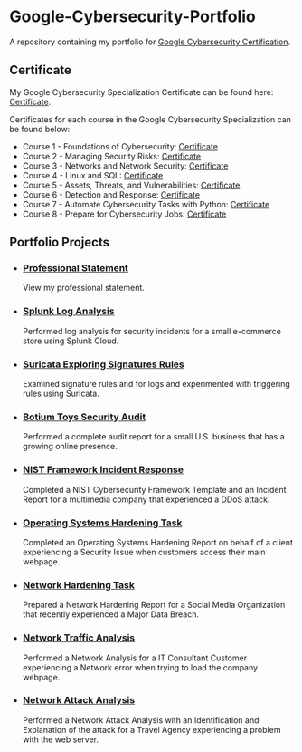 # Google-Cybersecurity-Portfolio
A repository containing my portfolio for [Google Cybersecurity Certification](https://www.coursera.org/professional-certificates/google-cybersecurity).

## Certificate
My Google Cybersecurity Specialization Certificate can be found here: [Certificate](https://www.coursera.org/account/accomplishments/professional-cert/U9HZRTG6NL9E).

Certificates for each course in the Google Cybersecurity Specialization can be found below:
* Course 1 - Foundations of Cybersecurity: [Certificate](https://www.coursera.org/account/accomplishments/verify/SHGRHE5K6A7D)
* Course 2 - Managing Security Risks: [Certificate](https://www.coursera.org/account/accomplishments/verify/4Z7XLWUK7YX7)
* Course 3 - Networks and Network Security: [Certificate](https://www.coursera.org/account/accomplishments/verify/XDBZ8S83TWTZ)
* Course 4 - Linux and SQL: [Certificate](https://www.coursera.org/account/accomplishments/verify/6VDYSP4QBC4N)
* Course 5 - Assets, Threats, and Vulnerabilities: [Certificate](https://www.coursera.org/account/accomplishments/verify/UX6A3N4BUGZS)
* Course 6 - Detection and Response: [Certificate](https://www.coursera.org/account/accomplishments/verify/MKN88CDKMDCV)
* Course 7 - Automate Cybersecurity Tasks with Python: [Certificate](https://www.coursera.org/account/accomplishments/verify/RVRC9TM2DVHZ)
* Course 8 - Prepare for Cybersecurity Jobs: [Certificate](https://www.coursera.org/account/accomplishments/verify/MVZP2WHZJJN7)

## Portfolio Projects
* ### [Professional Statement](https://github.com/ZeshanQureshi/Google-Cybersecurity-Portfolio/blob/master/Professional%20Statement/professionalStatement.md)
  View my professional statement.

* ### [Splunk Log Analysis](https://github.com/ZeshanQureshi/Google-Cybersecurity-Portfolio/blob/master/Splunk%20Log%20Analysis/splunkLogAnalysis.md)
  Performed log analysis for security incidents for a small e-commerce store using Splunk Cloud.

* ### [Suricata Exploring Signatures Rules](https://github.com/ZeshanQureshi/Google-Cybersecurity-Portfolio/blob/master/Suricata%20Exploring%20Signatures%20Rules/suricataExploringSignaturesRules.md)
  Examined signature rules and for logs and experimented with triggering rules using Suricata.

* ### [Botium Toys Security Audit](https://github.com/ZeshanQureshi/Google-Cybersecurity-Portfolio/blob/master/Botium%20Toys%20Security%20Audit/botiumToysAuditReport.md)
  Performed a complete audit report for a small U.S. business that has a growing online presence.

* ### [NIST Framework Incident Response](https://github.com/ZeshanQureshi/Google-Cybersecurity-Portfolio/blob/master/NIST%20Framework%20Incident%20Response/NISTFrameworkIncidentResponse.md)
  Completed a NIST Cybersecurity Framework Template and an Incident Report for a multimedia company that experienced a DDoS attack.

* ### [Operating Systems Hardening Task](https://github.com/ZeshanQureshi/Google-Cybersecurity-Portfolio/blob/master/Operating%20Systems%20Hardening%20Task/operatingSystemsHardeningTask.md)
  Completed an Operating Systems Hardening Report on behalf of a client experiencing a Security Issue when customers access their main webpage.

* ### [Network Hardening Task](https://github.com/ZeshanQureshi/Google-Cybersecurity-Portfolio/blob/master/Network%20Hardening%20Task/networkHardeningTask.md)
  Prepared a Network Hardening Report for a Social Media Organization that recently experienced a Major Data Breach. 

* ### [Network Traffic Analysis](https://github.com/ZeshanQureshi/Google-Cybersecurity-Portfolio/blob/master/Network%20Traffic%20Analysis/networkTrafficAnalysis.md)
  Performed a Network Analysis for a IT Consultant Customer experiencing a Network error when trying to load the company webpage.

* ### [Network Attack Analysis](https://github.com/ZeshanQureshi/Google-Cybersecurity-Portfolio/blob/master/Network%20Attack%20Analysis/networkAttackAnalysis.md)
  Performed a Network Attack Analysis with an Identification and Explanation of the attack for a Travel Agency experiencing a problem with the web server.  
